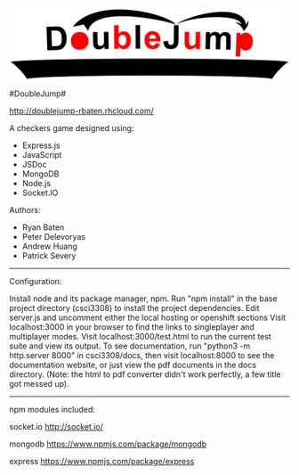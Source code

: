 <img src="/public/images/logo.png"/>

#DoubleJump#

http://doublejump-rbaten.rhcloud.com/

A checkers game designed using:
* Express.js
* JavaScript
* JSDoc
* MongoDB
* Node.js
* Socket.IO

Authors:
* Ryan Baten
* Peter Delevoryas
* Andrew Huang
* Patrick Severy

***
Configuration:

Install node and its package manager, npm.
Run "npm install" in the base project directory (csci3308) to install the project dependencies.
Edit server.js and uncomment either the local hosting or openshift sections
Visit localhost:3000 in your browser to find the links to singleplayer and multiplayer modes.
Visit localhost:3000/test.html to run the current test suite and view its output.
To see documentation, run "python3 -m http.server 8000" in csci3308/docs,
then visit localhost:8000 to see the documentation website,
or just view the pdf documents in the docs directory. (Note: the html to pdf converter didn't work perfectly, a few title got messed up).

***
npm modules included:

socket.io http://socket.io/

mongodb https://www.npmjs.com/package/mongodb

express https://www.npmjs.com/package/express
